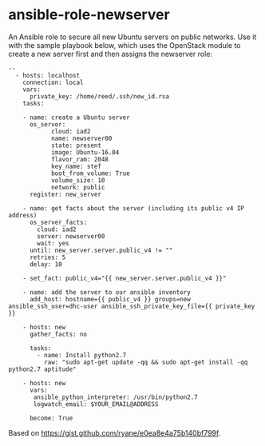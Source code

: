 # ansible-role-newserver
An Ansible role to secure all new Ubuntu servers on public networks.
Use it with the sample playbook below, which uses the OpenStack module
to create a new server first and then assigns the newserver role:


    --
      - hosts: localhost
        connection: local
        vars:
          private_key: /home/reed/.ssh/new_id.rsa
        tasks:

        - name: create a Ubuntu server
          os_server:
                cloud: iad2
                name: newserver00
                state: present
                image: Ubuntu-16.04
                flavor_ram: 2048
                key_name: stef
                boot_from_volume: True
                volume_size: 10
                network: public
          register: new_server

        - name: get facts about the server (including its public v4 IP address)
          os_server_facts:
            cloud: iad2
            server: newserver00
            wait: yes
          until: new_server.server.public_v4 != ""
          retries: 5
          delay: 10

        - set_fact: public_v4="{{ new_server.server.public_v4 }}"

        - name: add the server to our ansible inventory
          add_host: hostname={{ public_v4 }} groups=new ansible_ssh_user=dhc-user ansible_ssh_private_key_file={{ private_key }}

        - hosts: new
          gather_facts: no

          tasks:
            - name: Install python2.7
              raw: "sudo apt-get update -qq && sudo apt-get install -qq python2.7 aptitude"

        - hosts: new
          vars:
           ansible_python_interpreter: /usr/bin/python2.7
           logwatch_email: $YOUR_EMAIL@ADDRESS

          become: True

Based on https://gist.github.com/ryane/e0ea8e4a75b140bf799f.
